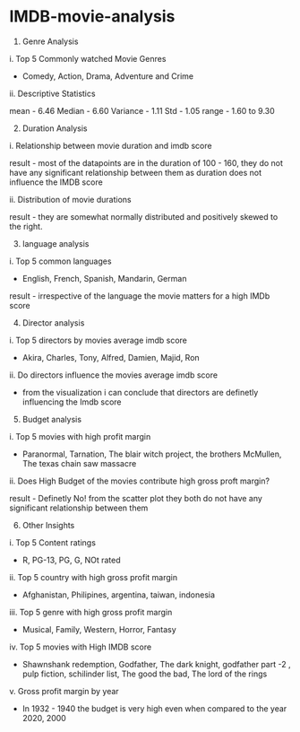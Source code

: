 # IMDB-movie-analysis

1. Genre Analysis

i. Top 5 Commonly watched Movie Genres

* Comedy, Action, Drama, Adventure and Crime

ii. Descriptive Statistics

mean - 6.46
Median - 6.60
Variance - 1.11
Std - 1.05
range - 1.60 to 9.30

2. Duration Analysis

i. Relationship between movie duration and imdb score
   
result - most of the datapoints are in the duration of 100 - 160, they do not have any significant relationship between them as duration does not influence the IMDB score

ii. Distribution of movie durations

result - they are somewhat normally distributed and positively skewed to the right.

3. language analysis

i. Top 5 common languages

* English, French, Spanish, Mandarin, German

result - irrespective of the language the movie matters for a high IMDb score

4. Director analysis

i. Top 5 directors by movies average imdb score

* Akira, Charles, Tony, Alfred, Damien, Majid, Ron 

ii. Do directors influence the movies average imdb score

* from the visualization i can conclude that directors are definetly influencing the Imdb score

5. Budget analysis

i. Top 5 movies with high profit margin

* Paranormal, Tarnation, The blair witch project, the brothers McMullen, The texas chain saw massacre

ii. Does High Budget of the movies contribute high gross proft margin?

result - Definetly No! from the scatter plot they both do not have any significant relationship between them

6. Other Insights

i. Top 5 Content ratings

* R, PG-13, PG, G, NOt rated

ii. Top 5 country with high gross profit margin

* Afghanistan, Philipines, argentina, taiwan, indonesia

iii. Top 5 genre with high gross profit margin

* Musical, Family, Western, Horror, Fantasy

iv. Top 5 movies with High IMDB score

* Shawnshank redemption, Godfather, The dark knight, godfather part -2 , pulp fiction, schilinder list, The good the bad, The lord of the rings

v. Gross profit margin by year

* In 1932 - 1940 the budget is very high even when compared to the year 2020, 2000 



 


                                               
